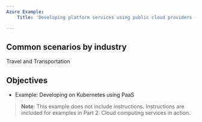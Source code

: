 ```yaml
---
Azure Example:
    Title: 'Developing platform services using public cloud providers (PaaS)'

---
```


## Common scenarios by industry

Travel and Transportation

## Objectives

+ Example: Developing on Kubernetes using PaaS


>**Note**: This example does not include instructions. Instructions are included for examples in Part 2: Cloud computing services in action.
